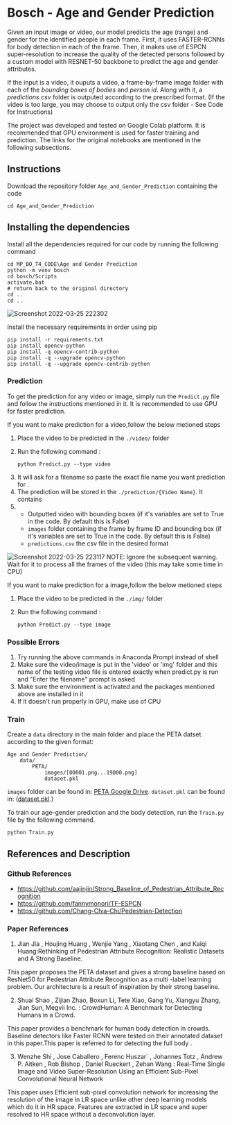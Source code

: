 # Bosch - Age and Gender Prediction

Given an input image or video, our model predicts the age (range) and gender for the identified people in each frame. First, it uses FASTER-RCNNs for body detection in each of the frame. Then, it makes use of ESPCN super-resolution to increase the quality of the detected persons followed by a custom model with RESNET-50 backbone to predict the age and gender attributes.

If the input is a video, it ouputs a video, a frame-by-frame image folder with each of the *bounding boxes of bodies* and *person id*. Along with it, a *predictions.csv* folder is outputed according to the prescribed format. (If the video is too large, you may choose to output only the csv folder - See Code for Instructions)

The project was developed and tested on Google Colab platform. It is recommended that GPU environment is used for faster training and prediction. The links for the original notebooks are mentioned in the following subsections.

## Instructions

Download the repository folder `Age_and_Gender_Prediction` containing the code

```
cd Age_and_Gender_Prediction
```

## Installing the dependencies

Install all the dependencies required for our code by running the following command

```
cd MP_BO_T4_CODE\Age and Gender Prediction
python -m venv bosch
cd bosch/Scripts
activate.bat
# return back to the original directory
cd ..
cd ..
```
![Screenshot 2022-03-25 222302](https://user-images.githubusercontent.com/20983723/160167592-4908a630-b93b-4c2c-95b3-a22035ee7e4d.jpg)

Install the necessary requirements in order using pip
```
pip install -r requirements.txt
pip install opencv-python
pip install -q opencv-contrib-python
pip install -q --upgrade opencv-python
pip install -q --upgrade opencv-contrib-python

```

### Prediction

To get the prediction for any video or image, simply run the `Predict.py` file  and follow the instructions mentioned in it. It is recommended to use GPU for faster prediction.

If you want to make prediction for a video,follow the below metioned steps

1) Place the video to be predicted in the `./video/` folder

2. Run the following command :
   ```
   python Predict.py --type video
   ```
3. It will ask for a filename so paste the exact file name you want prediction for .
4. The prediction will be stored in the `./prediction/{Video Name}`. It contains
5. - Outputted video with bounding boxes (if it's variables are set to True in the code. By default this is False)
   - `images` folder containing the frame by frame ID and bounding box (if it's variables are set to True in the code. By default this is False)
   - `predictions.csv` the csv file in the desired format

![Screenshot 2022-03-25 223117](https://user-images.githubusercontent.com/20983723/160167648-265115cd-d8f2-4c57-bfdd-82d29cd2a8db.jpg)
NOTE: Ignore the subsequent warning. Wait for it to process all the frames of the video (this may take some time in CPU)

If you want to make prediction for a image,follow the below metioned steps

1) Place the video to be predicted in the `./img/` folder

2. Run the following command :

   ```
   python Predict.py --type image
   ```
  
   
### Possible Errors
1. Try running the above commands in Anaconda Prompt instead of shell
2. Make sure the video/image is put in the 'video' or 'img' folder and this name of the testing video file is entered exactly when predict.py is run and "Enter the filename" prompt is asked
3. Make sure the environment is activated and the packages mentioned above are installed in it
4. If it doesn't run properly in GPU, make use of CPU
   
### Train

Create a `data` directory in the main folder and place the PETA datset according to the given format:

```
Age and Gender Prediction/
    data/
        PETA/
            images/[00001.png...19000.png]
            dataset.pkl
```

`images` folder can be found in:  [PETA Google Drive](https://drive.google.com/open?id=1q4cux17K3zNBgIrDV4FtcHJPLzXNKfYG).
`dataset.pkl` can be found in: ([dataset.pkl](https://drive.google.com/open?id=1q4cux17K3zNBgIrDV4FtcHJPLzXNKfYG).)

To train our age-gender prediction and the body detection, run the `Train.py` file by the following command.

```
python Train.py
```

## References and Description

### Github References

- https://github.com/aajinjin/Strong_Baseline_of_Pedestrian_Attribute_Recognition
- https://github.com/fannymonori/TF-ESPCN
- https://github.com/Chang-Chia-Chi/Pedestrian-Detection

### Paper References

1. Jian Jia , Houjing Huang , Wenjie Yang , Xiaotang Chen , and Kaiqi Huang:Rethinking of Pedestrian Attribute Recognition: Realistic Datasets and A Strong Baseline.

This paper proposes the PETA dataset and gives a strong baseline based on ResNet50 for Pedestrian Attribute Recognition as a multi -label learning problem. Our architecture is a result of inspiration by their strong baseline.

2. Shuai Shao , Zijian Zhao,  Boxun Li, Tete Xiao, Gang Yu, Xiangyu Zhang, Jian Sun, Megvii Inc.  : CrowdHuman: A Benchmark for Detecting Humans in a Crowd.

This paper provides a benchmark for human body detection in crowds. Baseline detectors like Faster RCNN  were tested on their annotated dataset in this paper.This paper is referred to for detecting the full body .

3. Wenzhe Shi , Jose Caballero , Ferenc Huszar´  , Johannes Totz , Andrew P. Aitken , Rob Bishop , Daniel Rueckert , Zehan Wang : Real-Time Single Image and Video Super-Resolution Using an Efficient Sub-Pixel Convolutional Neural Network

This paper uses  Efficient sub-pixel convolution network for increasing the resolution of the image in LR space unlike other deep learning models which do it in HR space. Features are extracted in LR space and super resolved to HR space without a deconvolution layer.
